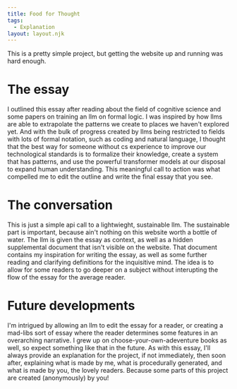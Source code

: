 ```yaml
---
title: Food for Thought
tags: 
  - Explanation
layout: layout.njk
---
```


This is a pretty simple project, but getting the website up and running was hard enough. 

# The essay

I outlined this essay after reading about the field of cognitive science and some papers on training an llm on formal logic. I was inspired by how llms are able to extrapolate the patterns we create to places we haven't explored yet. And with the bulk of progress created by llms being restricted to fields with lots of formal notation, such as coding and natural language, I thought that the best way for someone without cs experience to improve our technological standards is to formalize their knowledge, create a system that has patterns, and use the powerful transformer models at our disposal to expand human understanding. This meaningful call to action was what compelled me to edit the outline and write the final essay that you see.

# The conversation

This is just a simple api call to a lightwieght, sustainable llm. The sustainable part is important, because ain't nothing on this website worth a bottle of water. The llm is given the essay as context, as well as a hidden supplemental document that isn't visible on the website. That document contains my inspiration for writing the essay, as well as some further reading and clarifying definitions for the inquisitive mind. The idea is to allow for some readers to go deeper on a subject without interupting the flow of the essay for the average reader.

# Future developments

I'm intrigued by allowing an llm to edit the essay for a reader, or creating a mad-libs sort of essay where the reader determines some features in an overarching narrative. I grew up on choose-your-own-adeventure books as well, so expect something like that in the future. As with this essay, I'll always provide an explanation for the project, if not immediately, then soon after, explaining what is made by me, what is procedurally generated, and what is made by you, the lovely readers. Because some parts of this project are created (anonymously) by you!